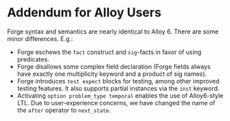 # Addendum for Alloy Users

Forge syntax and semantics are nearly identical to Alloy 6. There are some minor differences. E.g.:
- Forge eschews the `fact` construct and `sig`-facts in favor of using predicates.
- Forge disallows some complex field declaration (Forge fields always have exactly one multiplicity keyword and a product of sig names).
- Forge introduces `test expect` blocks for testing, among other improved testing features. It also supports partial instances via the `inst` keyword.
- Activating `option problem_type temporal` enables the use of Alloy6-style LTL. Due to user-experience concerns, we have changed the name of the `after` operator to `next_state`.
